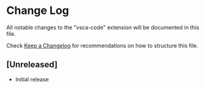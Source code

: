 # Change Log

All notable changes to the "vsca-code" extension will be documented in this file.

Check [Keep a Changelog](http://keepachangelog.com/) for recommendations on how to structure this file.

## [Unreleased]

- Initial release